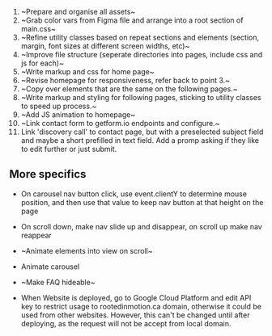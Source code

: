 <!-- Prior Preparation Prevents Piss-Poor Performance -->

<!-- Make sure to git branch when working on specific, more technical components like the carousel, interactive nav, map etc -->

1. ~Prepare and organise all assets~
2. ~Grab color vars from Figma file and arrange into a root section of main.css~
3. ~Refine utility classes based on repeat sections and elements (section, margin, font sizes at different screen widths, etc)~
4. ~Improve file structure (seperate directories into pages, include css and js for each)~
5. ~Write markup and css for home page~
6. ~Revise homepage for responsiveness, refer back to point 3.~
7. ~Copy over elements that are the same on the following pages.~
8. ~Write markup and styling for following pages, sticking to utility classes to speed up process.~
9. ~Add JS animation to homepage~
10. ~Link contact form to getform.io endpoints and configure.~
11. Link 'discovery call' to contact page, but with a preselected subject field and maybe a short prefilled in text field. Add a promp asking if they like to edit further or just submit.

## More specifics

- On carousel nav button click, use event.clientY to determine mouse position, and then use that value to keep nav button at that height on the page
- On scroll down, make nav slide up and disappear, on scroll up make nav reappear
- ~Animate elements into view on scroll~
- Animate carousel
- ~Make FAQ hideable~

- When Website is deployed, go to Google Cloud Platform and edit API key to restrict usage to rootedinmotion.ca domain, otherwise it could be used from other websites. However, this can't be changed until after deploying, as the request will not be accept from local domain.